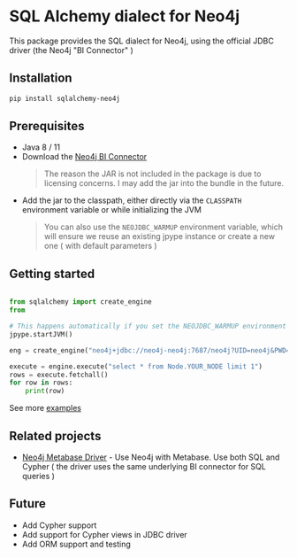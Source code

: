 # SQL Alchemy dialect for Neo4j

This package provides the SQL dialect for Neo4j, using the official JDBC driver (the Neo4j "BI Connector" )

## Installation
```bash
pip install sqlalchemy-neo4j
```

## Prerequisites
- Java 8 / 11
- Download the [Neo4j BI Connector](https://neo4j.com/bi-connector/)
  > The reason the JAR is not included in the package is due to licensing concerns. I may add the jar into the bundle in the future.
- Add the jar to the classpath, either directly via the ``CLASSPATH`` environment variable or while initializing the JVM
  > You can also use the ``NEOJDBC_WARMUP`` environment variable, which will ensure we reuse an existing jpype instance or create a new one ( with default parameters )


## Getting started 
```python

from sqlalchemy import create_engine
from 

# This happens automatically if you set the NEOJDBC_WARMUP environment variable
jpype.startJVM()

eng = create_engine("neo4j+jdbc://neo4j-neo4j:7687/neo4j?UID=neo4j&PWD=QUOTED_PASSWORD&LogLevel=6&StrictlyUseBoltScheme=false")

execute = engine.execute("select * from Node.YOUR_NODE limit 1")
rows = execute.fetchall()
for row in rows:
    print(row)
```

See more [examples](./examples/)


## Related projects
* [Neo4j Metabase Driver](https://github.com/bbenzikry/metabase-neo4j-driver) - Use Neo4j with Metabase. Use both SQL and Cypher ( the driver uses the same underlying BI connector for SQL queries )

## Future
- Add Cypher support
- Add support for Cypher views in JDBC driver
- Add ORM support and testing